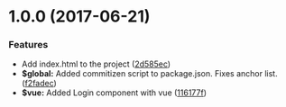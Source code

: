 <a name="1.0.0"></a>
# 1.0.0 (2017-06-21)


### Features

* Add index.html to the project ([2d585ec](https://github.com/dobromir-hristov/learn-git/commit/2d585ec))
* **$global:** Added commitizen script to package.json. Fixes anchor list. ([f2fadec](https://github.com/dobromir-hristov/learn-git/commit/f2fadec))
* **$vue:** Added Login component with vue ([116177f](https://github.com/dobromir-hristov/learn-git/commit/116177f))



